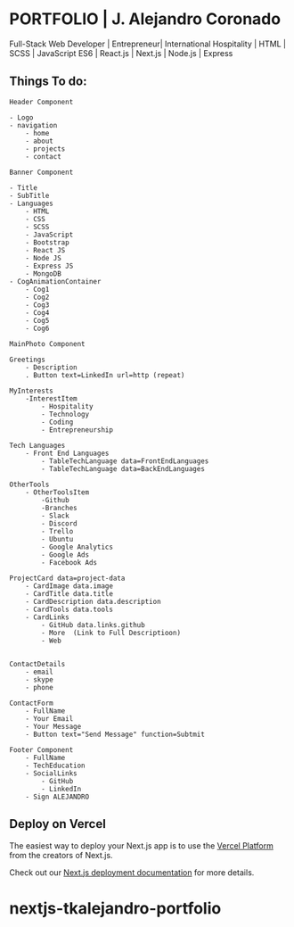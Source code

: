 # PORTFOLIO | J. Alejandro Coronado

Full-Stack Web Developer | Entrepreneur| International Hospitality | HTML | SCSS | JavaScript ES6 | React.js | Next.js | Node.js | Express

## Things To do:
```
Header Component

- Logo 
- navigation
    - home
    - about
    - projects
    - contact
```
```
Banner Component

- Title
- SubTitle
- Languages
    - HTML
    - CSS
    - SCSS
    - JavaScript
    - Bootstrap
    - React JS
    - Node JS
    - Express JS
    - MongoDB
- CogAnimationContainer
    - Cog1
    - Cog2
    - Cog3
    - Cog4
    - Cog5
    - Cog6
```
```
MainPhoto Component
```
```
Greetings
    - Description
    . Button text=LinkedIn url=http (repeat)
```
```
MyInterests
    -InterestItem
        - Hospitality
        - Technology
        - Coding
        - Entrepreneurship
```
```
Tech Languages
    - Front End Languages
        - TableTechLanguage data=FrontEndLanguages
        - TableTechLanguage data=BackEndLanguages
```
```
OtherTools
    - OtherToolsItem
        -Github
        -Branches
        - Slack
        - Discord
        - Trello
        - Ubuntu
        - Google Analytics
        - Google Ads
        - Facebook Ads
```
```
ProjectCard data=project-data
    - CardImage data.image
    - CardTitle data.title
    - CardDescription data.description
    - CardTools data.tools
    - CardLinks
        - GitHub data.links.github
        - More  (Link to Full Descriptioon)
        - Web
        
```
```
ContactDetails
    - email
    - skype
    - phone
```
```
ContactForm
    - FullName
    - Your Email
    - Your Message
    - Button text="Send Message" function=Subtmit
```
```
Footer Component
    - FullName
    - TechEducation
    - SocialLinks
        - GitHub
        - LinkedIn
    - Sign ALEJANDRO
```

## Deploy on Vercel

The easiest way to deploy your Next.js app is to use the [Vercel Platform](https://vercel.com/new?utm_medium=default-template&filter=next.js&utm_source=create-next-app&utm_campaign=create-next-app-readme) from the creators of Next.js.

Check out our [Next.js deployment documentation](https://nextjs.org/docs/deployment) for more details.
# nextjs-tkalejandro-portfolio

